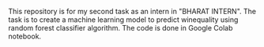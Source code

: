 This repository is for my second task as an intern in "BHARAT INTERN". 
The task is to create a machine learning model to predict winequality using random forest classifier algorithm. The code is done in Google Colab notebook.
